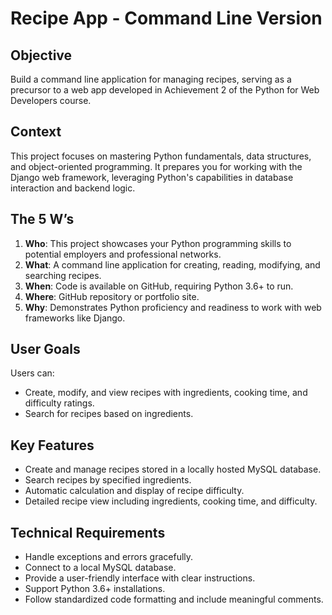 # Recipe App - Command Line Version

## Objective
Build a command line application for managing recipes, serving as a precursor to a web app developed in Achievement 2 of the Python for Web Developers course.

## Context
This project focuses on mastering Python fundamentals, data structures, and object-oriented programming. It prepares you for working with the Django web framework, leveraging Python's capabilities in database interaction and backend logic.

## The 5 W’s
1. **Who**: This project showcases your Python programming skills to potential employers and professional networks.
2. **What**: A command line application for creating, reading, modifying, and searching recipes.
3. **When**: Code is available on GitHub, requiring Python 3.6+ to run.
4. **Where**: GitHub repository or portfolio site.
5. **Why**: Demonstrates Python proficiency and readiness to work with web frameworks like Django.

## User Goals
Users can:
- Create, modify, and view recipes with ingredients, cooking time, and difficulty ratings.
- Search for recipes based on ingredients.

## Key Features
- Create and manage recipes stored in a locally hosted MySQL database.
- Search recipes by specified ingredients.
- Automatic calculation and display of recipe difficulty.
- Detailed recipe view including ingredients, cooking time, and difficulty.

## Technical Requirements
- Handle exceptions and errors gracefully.
- Connect to a local MySQL database.
- Provide a user-friendly interface with clear instructions.
- Support Python 3.6+ installations.
- Follow standardized code formatting and include meaningful comments.

